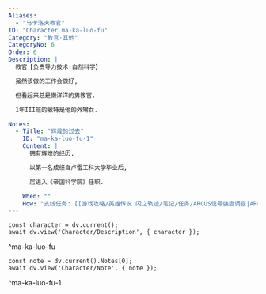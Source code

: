 ```yaml
---
Aliases:
  - "马卡洛夫教官"
ID: "Character.ma-ka-luo-fu"
Category: "教官·其他"
CategoryNo: 6
Order: 6
Description: |
  教官【负责导力技术·自然科学】

  虽然该做的工作会做好,

  但看起来总是懒洋洋的男教官.

  1年III班的敏特是他的外甥女.

Notes:
  - Title: "辉煌的过去"
    ID: "ma-ka-luo-fu-1"
    Content: |
      拥有辉煌的经历,

      以第一名成绩自卢雷工科大学毕业后,

      层进入《帝国科学院》任职.

    When: ""
    How: "支线任务: [[游戏攻略/英雄传说 闪之轨迹/笔记/任务/ARCUS信号强度调查|ARCUS信号强度调查]] 获得"
---
```

```dataviewjs
const character = dv.current();
await dv.view('Character/Description', { character });
```
^ma-ka-luo-fu

```dataviewjs
const note = dv.current().Notes[0];
await dv.view('Character/Note', { note });
```
^ma-ka-luo-fu-1
